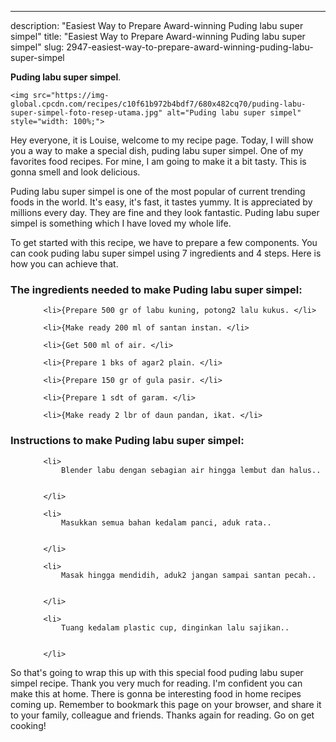---
description: "Easiest Way to Prepare Award-winning Puding labu super simpel"
title: "Easiest Way to Prepare Award-winning Puding labu super simpel"
slug: 2947-easiest-way-to-prepare-award-winning-puding-labu-super-simpel

<p>
	<strong>Puding labu super simpel</strong>. 
	
</p>
<p>
	
	<img src="https://img-global.cpcdn.com/recipes/c10f61b972b4bdf7/680x482cq70/puding-labu-super-simpel-foto-resep-utama.jpg" alt="Puding labu super simpel" style="width: 100%;">
	
	
</p>
<p>
	Hey everyone, it is Louise, welcome to my recipe page. Today, I will show you a way to make a special dish, puding labu super simpel. One of my favorites food recipes. For mine, I am going to make it a bit tasty. This is gonna smell and look delicious.
</p>
	
<p>
	Puding labu super simpel is one of the most popular of current trending foods in the world. It's easy, it's fast, it tastes yummy. It is appreciated by millions every day. They are fine and they look fantastic. Puding labu super simpel is something which I have loved my whole life.
</p>
<p>
	
</p>

<p>
To get started with this recipe, we have to prepare a few components. You can cook puding labu super simpel using 7 ingredients and 4 steps. Here is how you can achieve that.
</p>

<h3>The ingredients needed to make Puding labu super simpel:</h3>

<ol>
	
		<li>{Prepare 500 gr of labu kuning, potong2 lalu kukus. </li>
	
		<li>{Make ready 200 ml of santan instan. </li>
	
		<li>{Get 500 ml of air. </li>
	
		<li>{Prepare 1 bks of agar2 plain. </li>
	
		<li>{Prepare 150 gr of gula pasir. </li>
	
		<li>{Prepare 1 sdt of garam. </li>
	
		<li>{Make ready 2 lbr of daun pandan, ikat. </li>
	
</ol>
<p>
	
</p>

<h3>Instructions to make Puding labu super simpel:</h3>

<ol>
	
		<li>
			Blender labu dengan sebagian air hingga lembut dan halus..
			
			
		</li>
	
		<li>
			Masukkan semua bahan kedalam panci, aduk rata..
			
			
		</li>
	
		<li>
			Masak hingga mendidih, aduk2 jangan sampai santan pecah..
			
			
		</li>
	
		<li>
			Tuang kedalam plastic cup, dinginkan lalu sajikan..
			
			
		</li>
	
</ol>

<p>
	
</p>

<p>
	So that's going to wrap this up with this special food puding labu super simpel recipe. Thank you very much for reading. I'm confident you can make this at home. There is gonna be interesting food in home recipes coming up. Remember to bookmark this page on your browser, and share it to your family, colleague and friends. Thanks again for reading. Go on get cooking!
</p>
